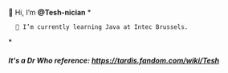👋 Hi, I’m <strong>@Tesh-nician</strong> *


      🌱 I’m currently learning Java at Intec Brussels.


<super>*</super> <h5>It's a Dr Who reference: https://tardis.fandom.com/wiki/Tesh </h5>


<!---
Tesh-nician/Tesh-nician is a ✨ special ✨ repository because its `README.md` (this file) appears on your GitHub profile.
You can click the Preview link to take a look at your changes.
--->
